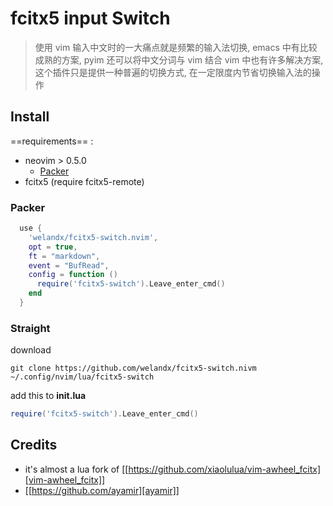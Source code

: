 
# fcitx5 input Switch

> 使用 vim 输入中文时的一大痛点就是频繁的输入法切换, emacs 中有比较成熟的方案, pyim 还可以将中文分词与 vim 结合
> vim 中也有许多解决方案, 这个插件只是提供一种普遍的切换方式, 在一定限度内节省切换输入法的操作

## Install
==requirements== :
- neovim > 0.5.0
  - [Packer](https://github.com/wbthomason/packer.nvim.git)
- fcitx5 (require fcitx5-remote)

### Packer
```lua
  use {
    'welandx/fcitx5-switch.nvim',
    opt = true,
    ft = "markdown",
	event = "BufRead",
    config = function ()
      require('fcitx5-switch').Leave_enter_cmd()
    end
  }
```

### Straight
download
```shell
git clone https://github.com/welandx/fcitx5-switch.nivm ~/.config/nvim/lua/fcitx5-switch
```
add this to **init.lua**
```lua
require('fcitx5-switch').Leave_enter_cmd()
```

## Credits
- it's almost a lua fork of [[https://github.com/xiaolulua/vim-awheel_fcitx][vim-awheel_fcitx]]
- [[https://github.com/ayamir][ayamir]]
